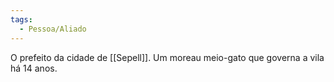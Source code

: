 ```yaml
---
tags:
  - Pessoa/Aliado
---
```

O prefeito da cidade de [[Sepell]]. Um moreau meio-gato que governa a vila há 14 anos.